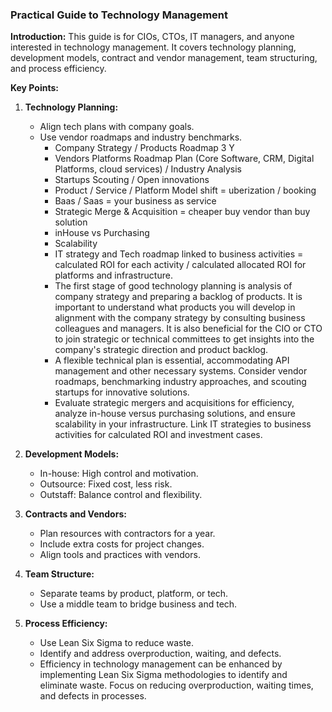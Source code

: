 ### Practical Guide to Technology Management

**Introduction:**
This guide is for CIOs, CTOs, IT managers, and anyone interested in technology management. It covers technology planning, development models, contract and vendor management, team structuring, and process efficiency.

**Key Points:**
1. **Technology Planning:**
   - Align tech plans with company goals.
   - Use vendor roadmaps and industry benchmarks.
     - Company Strategy / Products Roadmap 3 Y
     - Vendors Platforms Roadmap Plan (Core Software, CRM, Digital Platforms, cloud services) / Industry Analysis
     - Startups Scouting / Open innovations
     - Product / Service / Platform Model shift = uberization / booking
     - Baas / Saas = your business as service
     - Strategic Merge & Acquisition = cheaper buy vendor than buy solution
     - inHouse vs Purchasing
     - Scalability
     - IT strategy and Tech roadmap linked to business activities = calculated ROI for each activity / calculated allocated ROI for platforms and infrastructure.
     - The first stage of good technology planning is analysis of company strategy and preparing a backlog of products. It is important to understand what products you will develop in alignment with the company strategy by consulting business colleagues and managers. It is also beneficial for the CIO or CTO to join strategic or technical committees to get insights into the company's strategic direction and product backlog.
     - A flexible technical plan is essential, accommodating API management and other necessary systems. Consider vendor roadmaps, benchmarking industry approaches, and scouting startups for innovative solutions.
     - Evaluate strategic mergers and acquisitions for efficiency, analyze in-house versus purchasing solutions, and ensure scalability in your infrastructure. Link IT strategies to business activities for calculated ROI and investment cases.

2. **Development Models:**
   - In-house: High control and motivation.
   - Outsource: Fixed cost, less risk.
   - Outstaff: Balance control and flexibility.

3. **Contracts and Vendors:**
   - Plan resources with contractors for a year.
   - Include extra costs for project changes.
   - Align tools and practices with vendors.

4. **Team Structure:**
   - Separate teams by product, platform, or tech.
   - Use a middle team to bridge business and tech.

5. **Process Efficiency:**
   - Use Lean Six Sigma to reduce waste.
   - Identify and address overproduction, waiting, and defects.
   - Efficiency in technology management can be enhanced by implementing Lean Six Sigma methodologies to identify and eliminate waste. Focus on reducing overproduction, waiting times, and defects in processes.

